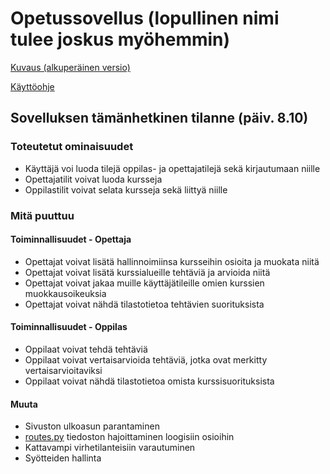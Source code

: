 # Opetussovellus (lopullinen nimi tulee joskus myöhemmin)

[Kuvaus (alkuperäinen versio)](dokumentaatio/kuvaus.md)

[Käyttöohje](dokumentaatio/käyttöohje.md)

## Sovelluksen tämänhetkinen tilanne (päiv. 8.10)

### Toteutetut ominaisuudet
- Käyttäjä voi luoda tilejä oppilas- ja opettajatilejä sekä kirjautumaan niille
- Opettajatilit voivat luoda kursseja
- Oppilastilit voivat selata kursseja sekä liittyä niille


### Mitä puuttuu
#### Toiminnallisuudet - Opettaja
- Opettajat voivat lisätä hallinnoimiinsa kursseihin osioita ja muokata niitä
- Opettajat voivat lisätä kurssialueille tehtäviä ja arvioida niitä
- Opettajat voivat jakaa muille käyttäjätileille omien kurssien muokkausoikeuksia
- Opettajat voivat nähdä tilastotietoa tehtävien suorituksista
#### Toiminnallisuudet - Oppilas
- Oppilaat voivat tehdä tehtäviä
- Oppilaat voivat vertaisarvioida tehtäviä, jotka ovat merkitty vertaisarvioitaviksi
- Oppilaat voivat nähdä tilastotietoa omista kurssisuorituksista
#### Muuta
  - Sivuston ulkoasun parantaminen
  - [routes.py](routes.py) tiedoston hajoittaminen loogisiin osioihin
  - Kattavampi virhetilanteisiin varautuminen
  - Syötteiden hallinta
  

